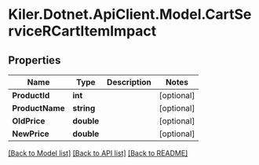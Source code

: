 # Kiler.Dotnet.ApiClient.Model.CartServiceRCartItemImpact

## Properties

Name | Type | Description | Notes
------------ | ------------- | ------------- | -------------
**ProductId** | **int** |  | [optional] 
**ProductName** | **string** |  | [optional] 
**OldPrice** | **double** |  | [optional] 
**NewPrice** | **double** |  | [optional] 

[[Back to Model list]](../README.md#documentation-for-models) [[Back to API list]](../README.md#documentation-for-api-endpoints) [[Back to README]](../README.md)

